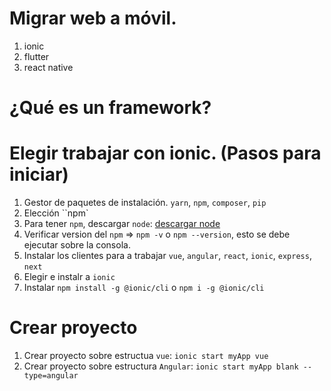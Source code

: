 # Migrar web a móvil.

1. ionic
2. flutter
3. react native

# ¿Qué es un framework? 


# Elegir trabajar con ionic. (Pasos para iniciar)

1. Gestor de paquetes de instalación. `yarn`, `npm`, `composer`, `pip`
2. Elección ``npm`
3. Para tener `npm`, descargar `node`: [descargar node](https://nodejs.org/en/download/)
4. Verificar version del `npm` => `npm -v` o `npm --version`, esto se debe ejecutar sobre la consola. 
5. Instalar los clientes para a trabajar `vue`, `angular`, `react`, `ionic`,  `express`, `next`
6. Elegir e instalr a `ionic`
7. Instalar `npm install -g @ionic/cli` o `npm i -g @ionic/cli`


# Crear proyecto
1. Crear proyecto sobre estructua  `vue`: `ionic start myApp vue`
2. Crear proyecto sobre estructura `Angular`: `ionic start myApp blank --type=angular`